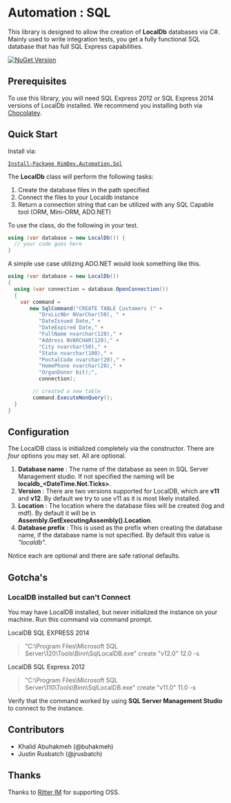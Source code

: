 # Automation : SQL

This library is designed to allow the creation of **LocalDb** databases via C#. Mainly used to write integration tests, you get a fully functional SQL database that has full SQL Express capabilities.

[![NuGet Version](https://img.shields.io/nuget/v/RimDev.Automation.Sql.svg)](https://www.nuget.org/packages/RimDev.Automation.Sql/)

## Prerequisites

To use this library, you will need SQL Express 2012 or SQL Express 2014 versions of LocalDb installed. We recommend you installing both via [Chocolatey](https://chocolatey.org/).

## Quick Start

Install via:

[`Install-Package RimDev.Automation.Sql`](https://www.nuget.org/packages/RimDev.Automation.Sql/)

The **LocalDb** class will perform the following tasks:

1. Create the database files in the path specified
2. Connect the files to your Localdb instance
3. Return a connection string that can be utilized with any SQL Capable tool (ORM, Mini-ORM, ADO.NET)

To use the class, do the following in your test.

```csharp
using (var database = new LocalDb()) {
  // your code goes here
}

```

A simple use case utilizing ADO.NET would look something like this.

```csharp
using (var database = new LocalDb())
{
  using (var connection = database.OpenConnection())
  {
    var command =
       new SqlCommand("CREATE TABLE Customers (" +
          "DrvLicNbr NVarChar(50), " +
          "DateIssued Date," +
          "DateExpired Date," +
          "FullName nvarchar(120)," +
          "Address NVARCHAR(120)," +
          "City nvarchar(50)," +
          "State nvarchar(100)," +
          "PostalCode nvarchar(20)," +
          "HomePhone nvarchar(20)," +
          "OrganDonor bit);",
          connection);

        // created a new table
        command.ExecuteNonQuery();
  }
}
```

## Configuration

The LocalDB class is initialized completely via the constructor. There are *four* options you may set. All are optional.

1. **Database name** : The name of the database as seen in SQL Server Management studio. If not specified the naming will be **localdb_<DateTime.Not.Ticks>**.
2. **Version** : There are two versions supported for LocalDB, which are **v11** and **v12**. By default we try to use v11 as it is most likely installed.
3. **Location** : The location where the database files will be created (log and mdf). By default it will be in **Assembly.GetExecutingAssembly().Location**.
4. **Database prefix** : This is used as the prefix when creating the database name, if the database name is not specified. By default this value is *"localdb"*.

Notice each are optional and there are safe rational defaults.

## Gotcha's

### LocalDB installed but can't Connect

You may have LocalDB installed, but never initialized the instance on your machine. Run this command via command prompt.

LocalDB SQL EXPRESS 2014

> "C:\Program Files\Microsoft SQL Server\120\Tools\Binn\SqlLocalDB.exe" create "v12.0" 12.0 -s

LocalDB SQL Express 2012

> "C:\Program Files\Microsoft SQL Server\110\Tools\Binn\SqlLocalDB.exe" create "v11.0" 11.0 -s

Verify that the command worked by using **SQL Server Management Studio** to connect to the instance.

## Contributors

- Khalid Abuhakmeh (@buhakmeh)
- Justin Rusbatch (@jrusbatch)

## Thanks

Thanks to [Ritter IM](http://ritterim.com) for supporting OSS.

